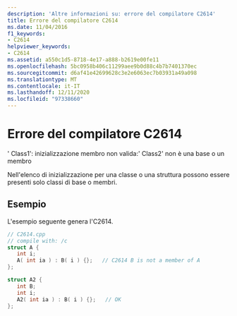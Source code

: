 ```yaml
---
description: 'Altre informazioni su: errore del compilatore C2614'
title: Errore del compilatore C2614
ms.date: 11/04/2016
f1_keywords:
- C2614
helpviewer_keywords:
- C2614
ms.assetid: a550c1d5-8718-4e17-a888-b2619e00fe11
ms.openlocfilehash: 5bc0958b406c11299aee9b0d88c4b7b7401370ec
ms.sourcegitcommit: d6af41e42699628c3e2e6063ec7b03931a49a098
ms.translationtype: MT
ms.contentlocale: it-IT
ms.lasthandoff: 12/11/2020
ms.locfileid: "97338660"
---
```

# <a name="compiler-error-c2614"></a>Errore del compilatore C2614

' Class1': inizializzazione membro non valida:' Class2' non è una base o un membro

Nell'elenco di inizializzazione per una classe o una struttura possono essere presenti solo classi di base o membri.

## <a name="example"></a>Esempio

L'esempio seguente genera l'C2614.

```cpp
// C2614.cpp
// compile with: /c
struct A {
   int i;
   A( int ia ) : B( i ) {};   // C2614 B is not a member of A
};

struct A2 {
   int B;
   int i;
   A2( int ia ) : B( i ) {};   // OK
};
```
